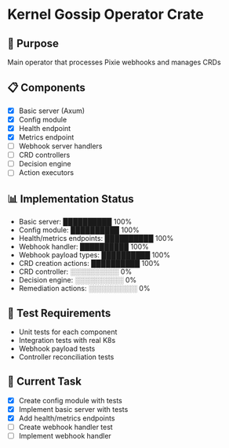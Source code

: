 # Kernel Gossip Operator Crate

## 🎯 Purpose
Main operator that processes Pixie webhooks and manages CRDs

## 📋 Components
- [x] Basic server (Axum)
- [x] Config module
- [x] Health endpoint
- [x] Metrics endpoint
- [ ] Webhook server handlers
- [ ] CRD controllers
- [ ] Decision engine
- [ ] Action executors

## 📊 Implementation Status
- Basic server: ██████████ 100%
- Config module: ██████████ 100%
- Health/metrics endpoints: ██████████ 100%
- Webhook handler: ██████████ 100%
- Webhook payload types: ██████████ 100%
- CRD creation actions: ██████████ 100%
- CRD controller: ░░░░░░░░░░ 0%
- Decision engine: ░░░░░░░░░░ 0%
- Remediation actions: ░░░░░░░░░░ 0%

## 🧪 Test Requirements
- Unit tests for each component
- Integration tests with real K8s
- Webhook payload tests
- Controller reconciliation tests

## 🔧 Current Task
- [x] Create config module with tests
- [x] Implement basic server with tests
- [x] Add health/metrics endpoints
- [ ] Create webhook handler test
- [ ] Implement webhook handler